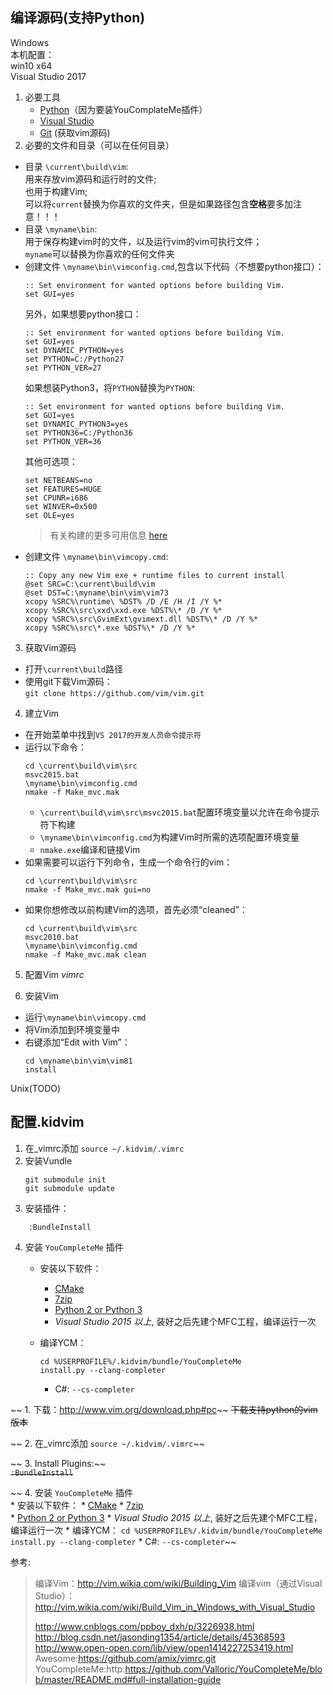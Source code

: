 编译源码(支持Python)
-----
Windows   
本机配置：   
win10 x64   
Visual Studio 2017

1. 必要工具
    * [Python](https://www.python.org/downloads/)（因为要装YouComplateMe插件）
    * [Visual Studio](https://visualstudio.microsoft.com/zh-hans/vs/)
    * [Git](https://git-scm.com/) (获取vim源码)
2. 必要的文件和目录（可以在任何目录）
* 目录 `\current\build\vim`:   
    用来存放vim源码和运行时的文件;   
    也用于构建Vim;   
    可以将`current`替换为你喜欢的文件夹，但是如果路径包含**空格**要多加注意！！！   
* 目录 `\myname\bin`:   
    用于保存构建vim时的文件，以及运行vim的vim可执行文件；   
    `myname`可以替换为你喜欢的任何文件夹      
* 创建文件 `\myname\bin\vimconfig.cmd`,包含以下代码（不想要python接口）：   
    ```
    :: Set environment for wanted options before building Vim.
    set GUI=yes
    ```
    另外，如果想要python接口：
    ```
    :: Set environment for wanted options before building Vim.
    set GUI=yes
    set DYNAMIC_PYTHON=yes
    set PYTHON=C:/Python27
    set PYTHON_VER=27
    ```
    如果想装Python3，将`PYTHON`替换为`PYTHON`:
    ```
    :: Set environment for wanted options before building Vim.
    set GUI=yes
    set DYNAMIC_PYTHON3=yes
    set PYTHON36=C:/Python36
    set PYTHON_VER=36
    ```
    其他可选项：
    ```
    set NETBEANS=no
    set FEATURES=HUGE
    set CPUNR=i686
    set WINVER=0x500
    set OLE=yes
    ```
    > 有关构建的更多可用信息 [here](http://vimdoc.sourceforge.net/howto/win32-compile/Vim-Compile-Win32-HOWTO/compiling.html)
* 创建文件 `\myname\bin\vimcopy.cmd`:
    ```
    :: Copy any new Vim exe + runtime files to current install
    @set SRC=C:\current\build\vim
    @set DST=C:\myname\bin\vim\vim73
    xcopy %SRC%\runtime\ %DST% /D /E /H /I /Y %*
    xcopy %SRC%\src\xxd\xxd.exe %DST%\* /D /Y %*
    xcopy %SRC%\src\GvimExt\gvimext.dll %DST%\* /D /Y %*
    xcopy %SRC%\src\*.exe %DST%\* /D /Y %*
    ```

3. 获取Vim源码
* 打开`\current\build`路径   
* 使用git下载Vim源码：   
    `git clone https://github.com/vim/vim.git`

4. 建立Vim
* 在开始菜单中找到`VS 2017的开发人员命令提示符 `
* 运行以下命令：
    ```
    cd \current\build\vim\src
    msvc2015.bat
    \myname\bin\vimconfig.cmd
    nmake -f Make_mvc.mak
    ```
    * `\current\build\vim\src\msvc2015.bat`配置环境变量以允许在命令提示符下构建
    * `\myname\bin\vimconfig.cmd`为构建Vim时所需的选项配置环境变量
    * `nmake.exe`编译和链接Vim
* 如果需要可以运行下列命令，生成一个命令行的vim：
    ```
    cd \current\build\vim\src
    nmake -f Make_mvc.mak gui=no
    ```
* 如果你想修改以前构建Vim的选项，首先必须“cleaned”：
    ```
    cd \current\build\vim\src
    msvc2010.bat
    \myname\bin\vimconfig.cmd
    nmake -f Make_mvc.mak clean
    ```
5. 配置Vim
 _vimrc_


6. 安装Vim
* 运行`\myname\bin\vimcopy.cmd`
* 将Vim添加到环境变量中
* 右键添加“Edit with Vim”：
    ```
    cd \myname\bin\vim\vim81
    install
    ```


Unix(TODO)



配置.kidvim
-----
1. 在_vimrc添加 `source ~/.kidvim/.vimrc`  
2. 安装Vundle   
    ```
    git submodule init
    git submodule update
    ```
3. 安装插件：   
```
    :BundleInstall
```
4. 安装 `YouCompleteMe` 插件   
	* 安装以下软件：
		* [CMake](https://cmake.org/download/) 
		* [7zip](http://www.7-zip.org/download.html)   
		* [Python 2 or Python 3](https://www.python.org/downloads/windows/)
		* *Visual Studio 2015 以上*, 装好之后先建个MFC工程，编译运行一次
	* 编译YCM：
		```
		cd %USERPROFILE%/.kidvim/bundle/YouCompleteMe
		install.py --clang-completer
		```

		* C#: `--cs-completer`


~~ 1. 下载：http://www.vim.org/download.php#pc~~
	~~下载支持python的vim版本~~

~~ 2. 在_vimrc添加 `source ~/.kidvim/.vimrc`~~  

~~ 3. Install Plugins:~~   
~~`:BundleInstall`~~   

~~ 4. 安装 `YouCompleteMe` 插件   
	* 安装以下软件：
		* [CMake](https://cmake.org/download/) 
		* [7zip](http://www.7-zip.org/download.html)   
		* [Python 2 or Python 3](https://www.python.org/downloads/windows/)
		* *Visual Studio 2015 以上*, 装好之后先建个MFC工程，编译运行一次
	* 编译YCM：
		```
		cd %USERPROFILE%/.kidvim/bundle/YouCompleteMe
		install.py --clang-completer
		```
        * C#: `--cs-completer`~~

   
   
   



参考:
> 编译Vim：http://vim.wikia.com/wiki/Building_Vim
> 编译vim（通过Visual Studio）：http://vim.wikia.com/wiki/Build_Vim_in_Windows_with_Visual_Studio
> 
> http://www.cnblogs.com/ppboy_dxh/p/3226938.html   
> http://blog.csdn.net/jasonding1354/article/details/45368593   
> http://www.open-open.com/lib/view/open1414227253419.html   
> Awesome:https://github.com/amix/vimrc.git   
> YouCompleteMe:http:https://github.com/Valloric/YouCompleteMe/blob/master/README.md#full-installation-guide


